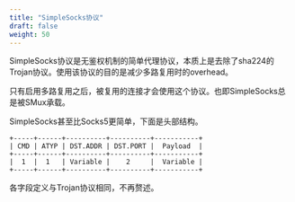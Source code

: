 ```yaml
---
title: "SimpleSocks协议"
draft: false
weight: 50
---
```


SimpleSocks协议是无鉴权机制的简单代理协议，本质上是去除了sha224的Trojan协议。使用该协议的目的是减少多路复用时的overhead。

只有启用多路复用之后，被复用的连接才会使用这个协议。也即SimpleSocks总是被SMux承载。

SimpleSocks甚至比Socks5更简单，下面是头部结构。

```text
+-----+------+----------+----------+-----------+
| CMD | ATYP | DST.ADDR | DST.PORT |  Payload  |
+-----+------+----------+----------+-----------+
|  1  |  1   | Variable |    2     |  Variable |
+-----+------+----------+----------+-----------+
```

各字段定义与Trojan协议相同，不再赘述。
